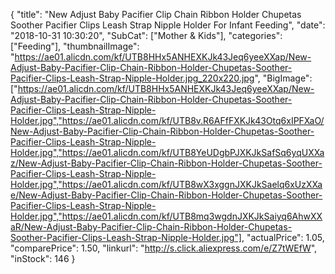 {
	"title": "New Adjust Baby Pacifier Clip Chain Ribbon Holder Chupetas Soother Pacifier Clips Leash Strap Nipple Holder For Infant Feeding",
	"date": "2018-10-31 10:30:20",
	"SubCat": ["Mother & Kids"],
	"categories": ["Feeding"],
	"thumbnailImage": "https://ae01.alicdn.com/kf/UTB8HHx5ANHEXKJk43Jeq6yeeXXap/New-Adjust-Baby-Pacifier-Clip-Chain-Ribbon-Holder-Chupetas-Soother-Pacifier-Clips-Leash-Strap-Nipple-Holder.jpg_220x220.jpg",
	"BigImage": ["https://ae01.alicdn.com/kf/UTB8HHx5ANHEXKJk43Jeq6yeeXXap/New-Adjust-Baby-Pacifier-Clip-Chain-Ribbon-Holder-Chupetas-Soother-Pacifier-Clips-Leash-Strap-Nipple-Holder.jpg","https://ae01.alicdn.com/kf/UTB8v.R6AFfFXKJk43Otq6xIPFXaO/New-Adjust-Baby-Pacifier-Clip-Chain-Ribbon-Holder-Chupetas-Soother-Pacifier-Clips-Leash-Strap-Nipple-Holder.jpg","https://ae01.alicdn.com/kf/UTB8YeUDgbPJXKJkSafSq6yqUXXaz/New-Adjust-Baby-Pacifier-Clip-Chain-Ribbon-Holder-Chupetas-Soother-Pacifier-Clips-Leash-Strap-Nipple-Holder.jpg","https://ae01.alicdn.com/kf/UTB8wX3xggnJXKJkSaelq6xUzXXae/New-Adjust-Baby-Pacifier-Clip-Chain-Ribbon-Holder-Chupetas-Soother-Pacifier-Clips-Leash-Strap-Nipple-Holder.jpg","https://ae01.alicdn.com/kf/UTB8mq3wgdnJXKJkSaiyq6AhwXXaR/New-Adjust-Baby-Pacifier-Clip-Chain-Ribbon-Holder-Chupetas-Soother-Pacifier-Clips-Leash-Strap-Nipple-Holder.jpg"],
	"actualPrice": 1.05,
	"comparePrice": 1.50,
	"linkurl": "http://s.click.aliexpress.com/e/Z7tWEfW",
	"inStock": 146
}
